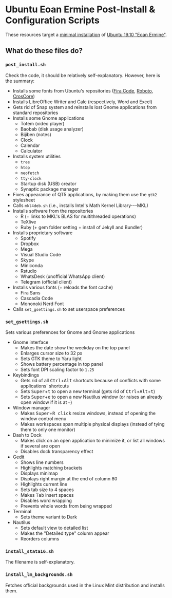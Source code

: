 # Ubuntu Eoan Ermine Post-Install & Configuration Scripts

These resources target a [minimal installation](https://askubuntu.com/questions/1032718/minimal-installation-details) of [Ubuntu 19.10 "Eoan Ermine"](https://wiki.ubuntu.com/EoanErmine/ReleaseNotes).


## What do these files do?

### `post_install.sh`

Check the code, it should be relatively self-explanatory.
However, here is the summary:

- Installs some fonts from Ubuntu's repositories ([Fira Code](https://github.com/tonsky/FiraCode), [Roboto](https://en.wikipedia.org/wiki/Roboto), [CrosCore](https://en.wikipedia.org/wiki/Croscore_fonts))
- Installs LibreOffice Writer and Calc (respectively, Word and Excel)
- Gets rid of Snap system and reinstalls lost Gnome applications from standard repositories
- Installs some Gnome applications
  - Totem (video player)
  - Baobab (disk usage analyzer)
  - Bijiben (notes)
  - Clock
  - Calendar
  - Calculator
- Installs system utilities
  - `tree`
  - `htop`
  - `neofetch`
  - `tty-clock`
  - Startup disk (USB) creator
  - Synaptic package manager
- Fixes appearance of QT5 applications, by making them use the `gtk2` stylesheet
- Calls `mkl4deb.sh` (i.e., installs Intel's Math Kernel Library---MKL)
- Installs software from the repositories
  - R (+ links to MKL's BLAS for multithreaded operations)
  - TeXlive
  - Ruby (+ gem folder setting + install of Jekyll and Bundler)
- Installs proprietary software
  - Spotify
  - Dropbox
  - Mega
  - Visual Studio Code
  - Skype
  - Miniconda
  - Rstudio
  - WhatsDesk (unofficial WhatsApp client)
  - Telegram (official client)
- Installs various fonts (+ reloads the font cache)
  - Fira Sans
  - Cascadia Code
  - Mononoki Nerd Font
- Calls `set_gsettings.sh` to set userspace preferences


### `set_gsettings.sh`

Sets various preferences for Gnome and Gnome applications

- Gnome interface
  - Makes the date show the weekday on the top panel
  - Enlarges cursor size to 32 px
  - Sets GTK theme to Yaru light
  - Shows battery percentage in top panel
  - Sets font DPI scaling factor to `1.25`
- Keybindings
  - Gets rid of all <kbd>Ctrl</kbd>+<kbd>Alt</kbd> shortcuts because of conflicts with some applications' shortcuts
  - Sets <kbd>Super</kbd>+<kbd>t</kbd> to open a new terminal (gets rid of <kbd>Ctrl</kbd>+<kbd>Alt</kbd>+<kbd>t</kbd>)
  - Sets <kbd>Super</kbd>+<kbd>e</kbd> to open a new Nautilus window (or raises an already open window if it is at `~`)
- Window manager
  - Makes <kbd>Super</kbd>+<kbd>R click</kbd> resize windows, instead of opening the window control menu
  - Makes workspaces span multiple physical displays (instead of tying them to only one monitor)
- Dash to Dock
  - Makes click on an open application to minimize it, or list all windows if several are open
  - Disables dock transparency effect
- Gedit
  - Shows line numbers
  - Highlights matching brackets
  - Displays minimap
  - Displays right margin at the end of column 80
  - Highlights current line
  - Sets tab size to 4 spaces
  - Makes <kbd>Tab</kbd> insert spaces
  - Disables word wrapping
  - Prevents whole words from being wrapped
- Terminal
  - Sets theme variant to Dark
- Nautilus
  - Sets default view to detailed list
  - Makes the "Detailed type" column appear
  - Reorders columns


### `install_stata16.sh`

The filename is self-explanatory.


### `install_lm_backgrounds.sh`

Fetches official backgrounds used in the Linux Mint distribution and installs them.
